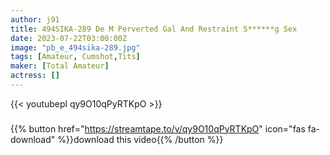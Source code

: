 ```yaml
---
author: j91
title: 494SIKA-289 De M Perverted Gal And Restraint S******g Sex
date: 2023-07-22T03:00:00Z
image: "pb_e_494sika-289.jpg"
tags: [Amateur, Cumshot,Tits]
maker: [Total Amateur]
actress: []
---
```



{{< youtubepl qy9O10qPyRTKpO >}}
###

{{% button href="https://streamtape.to/v/qy9O10qPyRTKpO" icon="fas fa-download" %}}download this video{{% /button %}}

